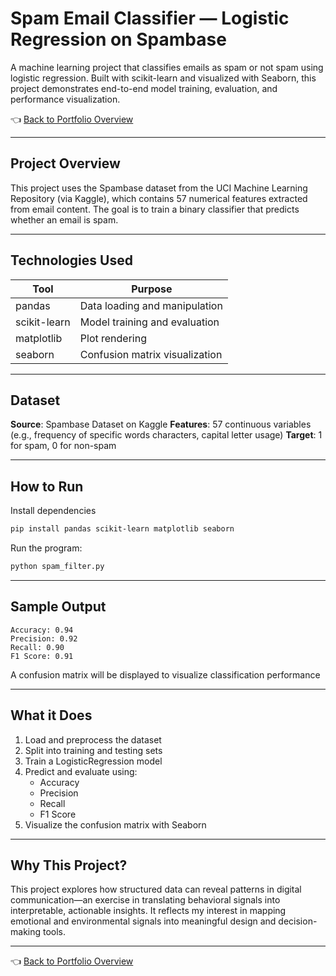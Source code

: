 # Spam Email Classifier — Logistic Regression on Spambase

A machine learning project that classifies emails as spam or not spam using logistic regression. Built with scikit-learn and visualized with Seaborn, this project demonstrates end-to-end model training, evaluation, and performance visualization.

👈 [Back to Portfolio Overview](../README.md)

---

## Project Overview

This project uses the Spambase dataset from the UCI Machine Learning Repository (via Kaggle), which contains 57 numerical features extracted from email content. The goal is to train a binary classifier that predicts whether an email is spam.

---

## Technologies Used

| Tool            | Purpose                          |
|-----------------|----------------------------------|
| pandas          | Data loading and manipulation    |
| scikit-learn    | Model training and evaluation    |
| matplotlib      | Plot rendering                   |
| seaborn         | Confusion matrix visualization   |

---

## Dataset

**Source**: Spambase Dataset on Kaggle
**Features**: 57 continuous variables (e.g., frequency of specific words characters, capital letter usage)
**Target**: 1 for spam, 0 for non-spam

---

## How to Run

Install dependencies
```bash
pip install pandas scikit-learn matplotlib seaborn
```

Run the program:
```bash
python spam_filter.py
```
---

## Sample Output

```
Accuracy: 0.94
Precision: 0.92
Recall: 0.90
F1 Score: 0.91
```

A confusion matrix will be displayed to visualize classification performance

---

## What it Does

1. 	Load and preprocess the dataset
2. 	Split into training and testing sets
3. 	Train a LogisticRegression model
4. 	Predict and evaluate using:
    - Accuracy
    - Precision
    - Recall
    - F1 Score
5. 	Visualize the confusion matrix with Seaborn

---

## Why This Project?

This project explores how structured data can reveal patterns in digital communication—an exercise in translating behavioral signals into interpretable, actionable insights. It reflects my interest in mapping emotional and environmental signals into meaningful design and decision-making tools.

---

👈 [Back to Portfolio Overview](../README.md)